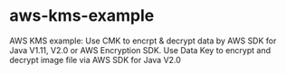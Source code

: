 # aws-kms-example
AWS KMS example: Use CMK to encrpt &amp; decrypt data by AWS SDK for Java V1.11, V2.0 or AWS Encryption SDK. Use Data Key to encrypt and decrypt image file via AWS SDK for Java V2.0

